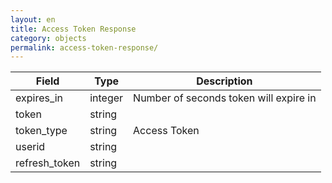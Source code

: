 ```yaml
---
layout: en
title: Access Token Response
category: objects
permalink: access-token-response/
---
```


| Field         | Type    | Description                            |
| ------------- | ------- | -------------------------------------- |
| expires_in    | integer | Number of seconds token will expire in |
| token         | string  |                                        |
| token_type    | string  | Access Token                           |
| userid        | string  |                                        |
| refresh_token | string  |                                        |